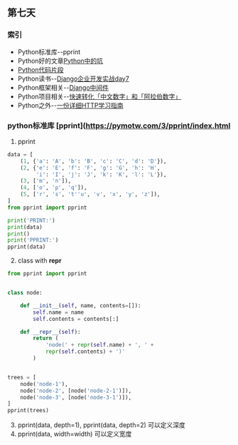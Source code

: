## 第七天
### 索引
- Python标准库--pprint
- Python好的文章[Python中的坑](https://www.v2ai.cn/python/2019/01/01/PY-6.html)
- [Python代码片段](day7.py)
- Python读书--[Django企业开发实战day7](http://product.dangdang.com/26509799.html)
- Python框架相关--[Django中间件](http://www.ziawang.com/article/322/)
- Python项目相关--[快速转化「中文数字」和「阿拉伯数字」](https://www.dovolopor.com/cn2an)
- Python之外--[一份详细HTTP学习指南](https://juejin.im/post/5b95bf226fb9a05d16586851)
### python标准库 [pprint](https://pymotw.com/3/pprint/index.html
1. pprint
```python
data = [
    (1, {'a': 'A', 'b': 'B', 'c': 'C', 'd': 'D'}),
    (2, {'e': 'E', 'f': 'F', 'g': 'G', 'h': 'H',
         'i': 'I', 'j': 'J', 'k': 'K', 'l': 'L'}),
    (3, ['m', 'n']),
    (4, ['o', 'p', 'q']),
    (5, ['r', 's', 't''u', 'v', 'x', 'y', 'z']),
]
from pprint import pprint

print('PRINT:')
print(data)
print()
print('PPRINT:')
pprint(data)
```
2. class with __repr__
```python
from pprint import pprint


class node:

    def __init__(self, name, contents=[]):
        self.name = name
        self.contents = contents[:]

    def __repr__(self):
        return (
            'node(' + repr(self.name) + ', ' +
            repr(self.contents) + ')'
        )


trees = [
    node('node-1'),
    node('node-2', [node('node-2-1')]),
    node('node-3', [node('node-3-1')]),
]
pprint(trees)

```
3. pprint(data, depth=1), pprint(data, depth=2) 可以定义深度
4. pprint(data, width=width) 可以定义宽度
